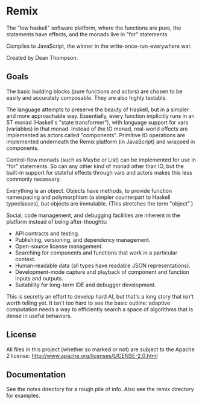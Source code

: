 Remix
=====
The "low haskell" software platform,
where the functions are pure, the statements have effects, and the monads live in "for" statements.

Compiles to JavaScript, the winner in the write-once-run-everywhere war.

Created by Dean Thompson.

Goals
-----
The basic building blocks (pure functions and actors) are chosen to be easily and accurately composable.
They are also highly testable.

The language attempts to preserve the beauty of Haskell, but in a simpler and more approachable way.
Essentially, every function implicitly runs in an ST monad (Haskell's "state transformer"), with 
language support for vars (variables) in that monad.  Instead of the IO monad, real-world effects
are implemented as actors called "components".  Primitive IO operations are implemented underneath
the Remix platform (in JavaScript) and wrapped in components.

Control-flow monads (such as Maybe or List) can be implemented for use in "for" statements.  So
can any other kind of monad other than IO, but the built-in support for stateful effects through
vars and actors makes this less commonly necessary.

Everything is an object.  Objects have methods, to provide function namespacing and polymorphism 
(a simpler counterpart to Haskell typeclasses), but objects are immutable.  (This stretches 
the term "object".)

Social, code management, and debugging facilities are inherent in the platform instead of 
being after-thoughts: 

- API contracts and testing.
- Publishing, versioning, and dependency management.
- Open-source license management.
- Searching for components and functions that work in a particular context.
- Human-readable data (all types have readable JSON representations).
- Development-mode capture and playback of component and function inputs and outputs.
- Suitability for long-term IDE and debugger development.

This is secretly an effort to develop hard AI, but that's a long story that isn't worth telling yet.
It isn't too hard to see the basic outline: adaptive computation needs a way to efficiently search
a space of algorithms that is dense in useful behaviors.

License
-------
All files in this project (whether so marked or not) are subject to the Apache 2 license:
http://www.apache.org/licenses/LICENSE-2.0.html

Documentation
-------------
See the notes directory for a rough pile of info.  Also see the remix directory for examples.